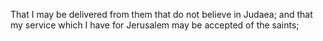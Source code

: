 That I may be delivered from them that do not believe in Judaea; and that my service which I have for Jerusalem may be accepted of the saints;
